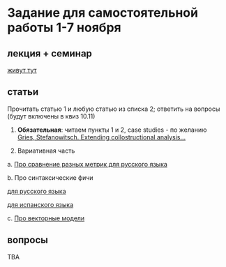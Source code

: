 # Задание для самостоятельной работы 1-7 ноября

## лекция + семинар

[живут тут](Slides/2_Collocations.ipynb)

## статьи
Прочитать статью 1 и любую статью из списка 2; ответить на вопросы (будут включены в квиз 10.11)

1. **Обязательная**: читаем пункты 1 и 2, case studies - по желанию <br/>
[Gries, Stefanowitsch. Extending collostructional analysis...](http://www.stgries.info/research/2004_STG-AS_ExtendingCollostructions_IJCL.pdf) 

2. Вариативная часть

a. [Про сравнение разных метрик для русского языка](https://www.mv.helsinki.fi/home/kopotev/Pivovarova_Kopotev_Kormacheva2018.pdf)

b. Про синтаксические фичи

[для русского языка](https://www.hse.ru/data/2013/12/23/1279657531/Диалог_2013.pdf)

[для испанского языка](https://aclanthology.org/W14-3501.pdf)

c. [Про векторные модели](https://aclanthology.org/P16-2081.pdf)

## вопросы

TBA
